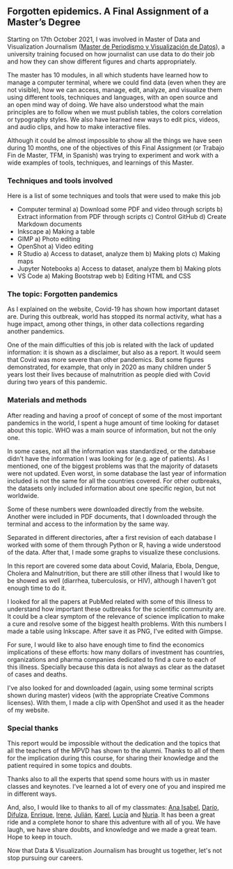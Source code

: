 ## Forgotten epidemics. A Final Assignment of a Master’s Degree

Starting on 17th October 2021, I was involved in Master of Data and Visualization Journalism (<a 
href="https://mpvd.es">Master de Periodismo y Visualización de Datos</a>), a university training focused on how journalist can use data to do their job and how they can show different figures and charts appropriately.

The master has 10 modules, in all which students have learned how to manage a computer terminal, where we could 
find data (even when they are not visible), how we can access, manage, edit, analyze, and visualize them using different tools, techniques and languages, with an open source and an open mind way of doing. We have also understood what the main principles are to follow when we must publish tables, the colors
correlation or typography styles. We also have learned new ways to edit pics, videos, and audio clips, and how to make interactive files.

Although it could be almost impossible to show all the things we have seen during 10 months, one of the objectives of this Final Assignment (or
Trabajo Fin de Master, TFM, in Spanish) was trying to experiment and work with a wide examples of tools, techniques, and learnings of this Master.

### Techniques and tools involved

Here is a list of some techniques and tools that were used to make this job

-	Computer terminal
    a)	Download some PDF and video through scripts
    b)  Extract information from PDF through scripts
    c)  Control GitHub
    d) 	Create Markdown documents
-	Inkscape
    a)  Making a table
-	GIMP
    a)  Photo editing
-	OpenShot
    a)	Video editing
-	R Studio
    a)	Access to dataset, analyze them
    b)	Making plots
    c)	Making maps
-	Jupyter Notebooks
    a)	Access to dataset, analyze them
    b)	Making plots
-	VS Code
    a)	Making Bootstrap web
    b)	Editing HTML and CSS

### The topic: Forgotten pandemics
As I explained on the website, Covid-19 has shown how important dataset are. During this outbreak, world has stopped its normal activity, what has
a huge impact, among other things, in other data collections regarding another pandemics.

One of the main difficulties of this job is related with the lack of updated information: it is shown as a disclaimer, but also as a report. It
would seem that Covid was more severe than other pandemics. But some figures demonstrated, for example, that only in 2020 as many children
under 5 years lost their lives because of malnutrition as people died with Covid during two years of this pandemic.

### Materials and methods
After reading and having a proof of concept of some of the most important pandemics in the world, I spent a huge amount of time looking for dataset
about this topic. WHO was a main source of information, but not the only one.

In some cases, not all the information was standardized, or the database didn’t have the information I was looking for (e.g. age of patients). As I
mentioned, one of the biggest problems was that the majority of datasets were not updated. Even worst, in some database the last year of
information included is not the same for all the countries covered. For other outbreaks, the datasets only included information about one specific
region, but not worldwide.

Some of these numbers were downloaded directly from the website. Another were included in PDF documents, that I downloaded through the terminal and
access to the information by the same way.

Separated in different directories, after a first revision of each database I worked with some of them through Python or R, having a wide
understood of the data. After that, I made some graphs to visualize these conclusions.

In this report are covered some data about Covid, Malaria, Ebola, Dengue, Cholera and Malnutrition, but there are still other illness that I would
like to be showed as well (diarrhea, tuberculosis, or HIV), although I haven’t got enough time to do it.

I looked for all the papers at PubMed related with some of this illness to understand how important these outbreaks for the scientific community are.
It could be a clear symptom of the relevance of science implication to make a cure and resolve some of the biggest health problems. With this
numbers I made a table using Inkscape. After save it as PNG, I've edited with Gimpse.

For sure, I would like to also have enough time to find the economics implications of these efforts: how many dollars of investment has
countries, organizations and pharma companies dedicated to find a cure to each of this illness. Specially because this data is not always as clear
as the dataset of cases and deaths.

I've also looked for and downloaded (again, using some terminal scripts shown during master) videos (with the 
appropriate Creative Commons
licenses). With them, I made a clip with OpenShot and used it as the header of my website.

### Special thanks
This report would be impossible without the dedication and the topics that all the teachers of the MPVD has shown to the alumni. Thanks to all of
them for the implication during this course, for sharing their knowledge and the patient required in some topics and doubts.

Thanks also to all the experts that spend some hours with us in master classes and keynotes. I’ve learned a lot of every one of you and inspired
me in different ways.

And, also, I would like to thanks to all of my classmates: <a 
href="https://www.linkedin.com/in/ana-ruiz-espinar-171721197/">Ana Isabel</a>, <a 
href="https://www.linkedin.com/in/darioojeda/">Darío</a>, <a 
href="https://www.linkedin.com/in/dilfuza-mirzakhmedova/">Difulza</a>, <a
href="https://scholar.google.com/citations?user=TeIjXEQAAAAJ">Enrique</a>, <a 
href="https://www.linkedin.com/in/irene-saravia-en/">Irene</a>, <a 
href="https://www.linkedin.com/in/julián-f-mart%C3%ADnez-vallejo-9b3a1b73">Julián</a>, <a 
href="https://www.linkedin.com/in/kareldepourcq">Karel</a>, <a 
href="https://www.linkedin.com/in/luc%C3%ADa-el-asri/">Lucía</a> and <a 
href="https://www.linkedin.com/in/nuria-noguera-quintana/">Nuria</a>. It has been a great ride and a complete honor to share this adventure with
all of you. We have laugh, we have share doubts, and knowledge and we made a great team. Hope to keep in touch.

Now that Data & Visualization Journalism has brought us together, let's not stop pursuing our careers.
